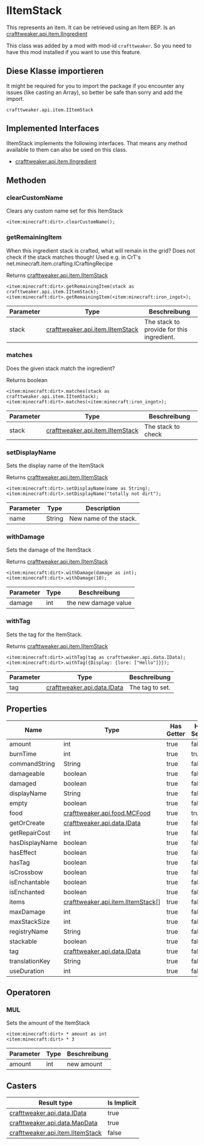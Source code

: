 # IItemStack

This represents an item. It can be retrieved using an Item BEP. Is an [crafttweaker.api.item.IIngredient](/vanilla/api/items/IIngredient)

This class was added by a mod with mod-id `crafttweaker`. So you need to have this mod installed if you want to use this feature.

## Diese Klasse importieren
It might be required for you to import the package if you encounter any issues (like casting an Array), so better be safe than sorry and add the import.
```zenscript
crafttweaker.api.item.IItemStack
```

## Implemented Interfaces
IItemStack implements the following interfaces. That means any method available to them can also be used on this class.
- [crafttweaker.api.item.IIngredient](/vanilla/api/items/IIngredient)

## Methoden
### clearCustomName

Clears any custom name set for this ItemStack

```zenscript
<item:minecraft:dirt>.clearCustomName();
```

### getRemainingItem

When this ingredient stack is crafted, what will remain in the grid? Does not check if the stack matches though! Used e.g. in CrT's net.minecraft.item.crafting.ICraftingRecipe

Returns [crafttweaker.api.item.IItemStack](/vanilla/api/items/IItemStack)

```zenscript
<item:minecraft:dirt>.getRemainingItem(stack as crafttweaker.api.item.IItemStack);
<item:minecraft:dirt>.getRemainingItem(<item:minecraft:iron_ingot>);
```

| Parameter | Type                                                              | Beschreibung                              |
| --------- | ----------------------------------------------------------------- | ----------------------------------------- |
| stack     | [crafttweaker.api.item.IItemStack](/vanilla/api/items/IItemStack) | The stack to provide for this ingredient. |


### matches

Does the given stack match the ingredient?

Returns boolean

```zenscript
<item:minecraft:dirt>.matches(stack as crafttweaker.api.item.IItemStack);
<item:minecraft:dirt>.matches(<item:minecraft:iron_ingot>);
```

| Parameter | Type                                                              | Beschreibung       |
| --------- | ----------------------------------------------------------------- | ------------------ |
| stack     | [crafttweaker.api.item.IItemStack](/vanilla/api/items/IItemStack) | The stack to check |


### setDisplayName

Sets the display name of the ItemStack

Returns [crafttweaker.api.item.IItemStack](/vanilla/api/items/IItemStack)

```zenscript
<item:minecraft:dirt>.setDisplayName(name as String);
<item:minecraft:dirt>.setDisplayName("totally not dirt");
```

| Parameter | Type   | Description            |
| --------- | ------ | ---------------------- |
| name      | String | New name of the stack. |


### withDamage

Sets the damage of the ItemStack

Returns [crafttweaker.api.item.IItemStack](/vanilla/api/items/IItemStack)

```zenscript
<item:minecraft:dirt>.withDamage(damage as int);
<item:minecraft:dirt>.withDamage(10);
```

| Parameter | Type | Beschreibung         |
| --------- | ---- | -------------------- |
| damage    | int  | the new damage value |


### withTag

Sets the tag for the ItemStack.

Returns [crafttweaker.api.item.IItemStack](/vanilla/api/items/IItemStack)

```zenscript
<item:minecraft:dirt>.withTag(tag as crafttweaker.api.data.IData);
<item:minecraft:dirt>.withTag({Display: {lore: ["Hello"]}});
```

| Parameter | Type                                                   | Beschreibung    |
| --------- | ------------------------------------------------------ | --------------- |
| tag       | [crafttweaker.api.data.IData](/vanilla/api/data/IData) | The tag to set. |



## Properties

| Name           | Type                                                                | Has Getter | Has Setter |
| -------------- | ------------------------------------------------------------------- | ---------- | ---------- |
| amount         | int                                                                 | true       | false      |
| burnTime       | int                                                                 | true       | true       |
| commandString  | String                                                              | true       | false      |
| damageable     | boolean                                                             | true       | false      |
| damaged        | boolean                                                             | true       | false      |
| displayName    | String                                                              | true       | false      |
| empty          | boolean                                                             | true       | false      |
| food           | [crafttweaker.api.food.MCFood](/vanilla/api/food/MCFood)            | true       | true       |
| getOrCreate    | [crafttweaker.api.data.IData](/vanilla/api/data/IData)              | true       | false      |
| getRepairCost  | int                                                                 | true       | false      |
| hasDisplayName | boolean                                                             | true       | false      |
| hasEffect      | boolean                                                             | true       | false      |
| hasTag         | boolean                                                             | true       | false      |
| isCrossbow     | boolean                                                             | true       | false      |
| isEnchantable  | boolean                                                             | true       | false      |
| isEnchanted    | boolean                                                             | true       | false      |
| items          | [crafttweaker.api.item.IItemStack](/vanilla/api/items/IItemStack)[] | true       | false      |
| maxDamage      | int                                                                 | true       | false      |
| maxStackSize   | int                                                                 | true       | false      |
| registryName   | String                                                              | true       | false      |
| stackable      | boolean                                                             | true       | false      |
| tag            | [crafttweaker.api.data.IData](/vanilla/api/data/IData)              | true       | false      |
| translationKey | String                                                              | true       | false      |
| useDuration    | int                                                                 | true       | false      |

## Operatoren
### MUL

Sets the amount of the ItemStack

```zenscript
<item:minecraft:dirt> * amount as int
<item:minecraft:dirt> * 3
```

| Parameter | Type | Beschreibung |
| --------- | ---- | ------------ |
| amount    | int  | new amount   |

## Casters

| Result type                                                       | Is Implicit |
| ----------------------------------------------------------------- | ----------- |
| [crafttweaker.api.data.IData](/vanilla/api/data/IData)            | true        |
| [crafttweaker.api.data.MapData](/vanilla/api/data/MapData)        | true        |
| [crafttweaker.api.item.IItemStack](/vanilla/api/items/IItemStack) | false       |

